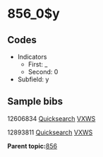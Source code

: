 # 856\_0$y

## Codes

-   Indicators
    -   First: \_
    -   Second: 0
-   Subfield: y

## Sample bibs

12606834 [Quicksearch](https://search.library.yale.edu/catalog/12606834) [VXWS](http://prodorbis.library.yale.edu:7014/vxws/GetHoldingsService?bibId=12606834)

12893811 [Quicksearch](https://search.library.yale.edu/catalog/12893811) [VXWS](http://prodorbis.library.yale.edu:7014/vxws/GetHoldingsService?bibId=12893811)

**Parent topic:**[856](../../tags/856/856.md)

